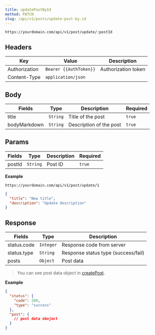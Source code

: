 ```yaml
---
title: updatePostById
method: PATCH
slug: /api/v1/posts/update-post-by-id
---
```


```
https://yourdomain.com/api/v1/post/update/:postId
```

## Headers

| Key           | Value                  | Description         |
| ------------- | ---------------------- | ------------------- |
| Authorization | `Bearer {{AuthToken}}` | Authorization token |
| Content-Type  | `application/json`     |                     |

## Body

| Fields       | Type     | Description             | Required |
| ------------ | -------- | ----------------------- | -------- |
| title        | `String` | Title of the post       | `true`   |
| bodyMarkdown | `String` | Description of the post | `true`   |

## Params

| Fields | Type     | Description | Required |
| ------ | -------- | ----------- | -------- |
| postId | `String` | Post ID     | `true`   |

**Example**

```
https://yourdomain.com/api/v1/post/update/1
```

```json
{
  "title": "New title",
  "description": "Update description"
}
```

## Response

| Fields      | Type      | Description                         |
| ----------- | --------- | ----------------------------------- |
| status.code | `Integer` | Response code from server           |
| status.type | `String`  | Response status type (success/fail) |
| posts       | `Object`  | Post data                           |

> You can see post data object in [createPost](/api/v1/post/create-post).

**Example**

```json
{
  "status": {
    "code": 200,
    "type": "success"
  },
  "post": {
    // post data oboject
  }
}
```
